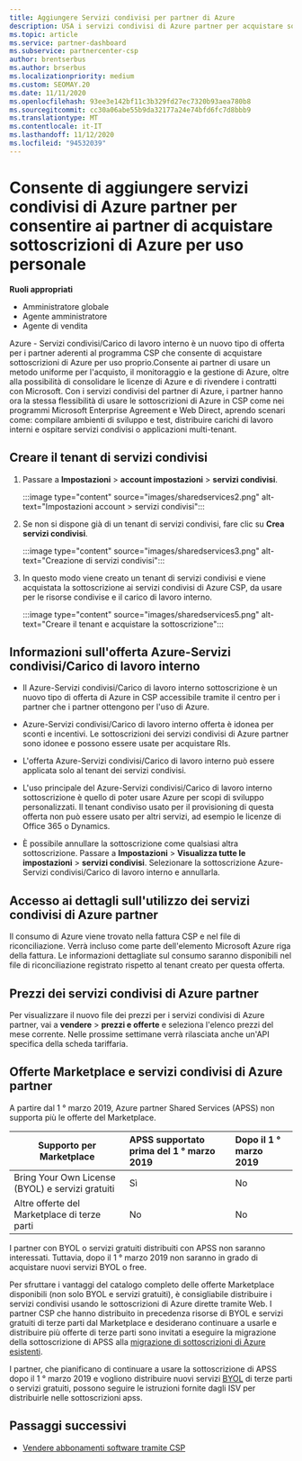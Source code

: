 ```yaml
---
title: Aggiungere Servizi condivisi per partner di Azure
description: USA i servizi condivisi di Azure partner per acquistare sottoscrizioni di Azure per uso personale e per avere un metodo uniforme per l'acquisto, il monitoraggio e la gestione di Azure.
ms.topic: article
ms.service: partner-dashboard
ms.subservice: partnercenter-csp
author: brentserbus
ms.author: brserbus
ms.localizationpriority: medium
ms.custom: SEOMAY.20
ms.date: 11/11/2020
ms.openlocfilehash: 93ee3e142bf11c3b329fd27ec7320b93aea780b8
ms.sourcegitcommit: cc30a06abe55b9da32177a24e74bfd6fc7d8bbb9
ms.translationtype: MT
ms.contentlocale: it-IT
ms.lasthandoff: 11/12/2020
ms.locfileid: "94532039"
---
```

# <a name="add-azure-partner-shared-services-so-partners-can-buy-azure-subscriptions-for-their-own-use"></a>Consente di aggiungere servizi condivisi di Azure partner per consentire ai partner di acquistare sottoscrizioni di Azure per uso personale

 
**Ruoli appropriati**

- Amministratore globale
- Agente amministratore
- Agente di vendita

Azure - Servizi condivisi/Carico di lavoro interno è un nuovo tipo di offerta per i partner aderenti al programma CSP che consente di acquistare sottoscrizioni di Azure per uso proprio.Consente ai partner di usare un metodo uniforme per l'acquisto, il monitoraggio e la gestione di Azure, oltre alla possibilità di consolidare le licenze di Azure e di rivendere i contratti con Microsoft. Con i servizi condivisi del partner di Azure, i partner hanno ora la stessa flessibilità di usare le sottoscrizioni di Azure in CSP come nei programmi Microsoft Enterprise Agreement e Web Direct, aprendo scenari come: compilare ambienti di sviluppo e test, distribuire carichi di lavoro interni e ospitare servizi condivisi o applicazioni multi-tenant.  

## <a name="create-the-shared-services-tenant"></a>Creare il tenant di servizi condivisi

1. Passare a **Impostazioni**  >  **account impostazioni**  >  **servizi condivisi**.

   :::image type="content" source="images/sharedservices2.png" alt-text="Impostazioni account > servizi condivisi":::

2. Se non si dispone già di un tenant di servizi condivisi, fare clic su **Crea servizi condivisi**.

   :::image type="content" source="images/sharedservices3.png" alt-text="Creazione di servizi condivisi":::

3. In questo modo viene creato un tenant di servizi condivisi e viene acquistata la sottoscrizione ai servizi condivisi di Azure CSP, da usare per le risorse condivise e il carico di lavoro interno.

   :::image type="content" source="images/sharedservices5.png" alt-text="Creare il tenant e acquistare la sottoscrizione":::

## <a name="about-the-azure--internalshared-services-offer"></a>Informazioni sull'offerta Azure-Servizi condivisi/Carico di lavoro interno

- Il Azure-Servizi condivisi/Carico di lavoro interno sottoscrizione è un nuovo tipo di offerta di Azure in CSP accessibile tramite il centro per i partner che i partner ottengono per l'uso di Azure.

- Azure-Servizi condivisi/Carico di lavoro interno offerta è idonea per sconti e incentivi.  Le sottoscrizioni dei servizi condivisi di Azure partner sono idonee e possono essere usate per acquistare RIs.

- L'offerta Azure-Servizi condivisi/Carico di lavoro interno può essere applicata solo al tenant dei servizi condivisi.

- L'uso principale del Azure-Servizi condivisi/Carico di lavoro interno sottoscrizione è quello di poter usare Azure per scopi di sviluppo personalizzati. Il tenant condiviso usato per il provisioning di questa offerta non può essere usato per altri servizi, ad esempio le licenze di Office 365 o Dynamics.

- È possibile annullare la sottoscrizione come qualsiasi altra sottoscrizione. Passare a **Impostazioni**  >  **Visualizza tutte le impostazioni**  >  **servizi condivisi**. Selezionare la sottoscrizione Azure-Servizi condivisi/Carico di lavoro interno e annullarla.

## <a name="accessing-azure-partner-shared-services-consumption-details"></a>Accesso ai dettagli sull'utilizzo dei servizi condivisi di Azure partner

Il consumo di Azure viene trovato nella fattura CSP e nel file di riconciliazione. Verrà incluso come parte dell'elemento Microsoft Azure riga della fattura. Le informazioni dettagliate sul consumo saranno disponibili nel file di riconciliazione registrato rispetto al tenant creato per questa offerta.

## <a name="azure-partner-shared-services-pricing"></a>Prezzi dei servizi condivisi di Azure partner

Per visualizzare il nuovo file dei prezzi per i servizi condivisi di Azure partner, vai a **vendere**  >  **prezzi e offerte** e seleziona l'elenco prezzi del mese corrente. Nelle prossime settimane verrà rilasciata anche un'API specifica della scheda tariffaria.

## <a name="marketplace-offers-and-azure-partner-shared-services"></a>Offerte Marketplace e servizi condivisi di Azure partner

A partire dal 1 ° marzo 2019, Azure partner Shared Services (APSS) non supporta più le offerte del Marketplace.

|**Supporto per Marketplace**   |**APSS supportato prima del 1 ° marzo 2019**|**Dopo il 1 ° marzo 2019**|
|---------------------------|:----------------------------|:-------------------|
|Bring Your Own License (BYOL) e servizi gratuiti   | Sì   | No|
|Altre offerte del Marketplace di terze parti   | No   |No|

I partner con BYOL o servizi gratuiti distribuiti con APSS non saranno interessati. Tuttavia, dopo il 1 ° marzo 2019 non saranno in grado di acquistare nuovi servizi BYOL o free.

Per sfruttare i vantaggi del catalogo completo delle offerte Marketplace disponibili (non solo BYOL e servizi gratuiti), è consigliabile distribuire i servizi condivisi usando le sottoscrizioni di Azure dirette tramite Web.  I partner CSP che hanno distribuito in precedenza risorse di BYOL e servizi gratuiti di terze parti dal Marketplace e desiderano continuare a usarle e distribuire più offerte di terze parti sono invitati a eseguire la migrazione della sottoscrizione di APSS alla [migrazione di sottoscrizioni di Azure esistenti](/azure/cloud-solution-provider/migration/migration#migrating-existing-azure-subscriptions).

I partner, che pianificano di continuare a usare la sottoscrizione di APSS dopo il 1 ° marzo 2019 e vogliono distribuire nuovi servizi [BYOL](https://azuremarketplace.microsoft.com/marketplace/apps?filters=byol) di terze parti o servizi gratuiti, possono seguire le istruzioni fornite dagli ISV per distribuirle nelle sottoscrizioni apss.

## <a name="next-steps"></a>Passaggi successivi

- [Vendere abbonamenti software tramite CSP](csp-software-subscriptions.md)